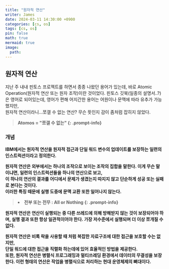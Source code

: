 ```yaml
---
title: "원자적 연산"
writer: James
date: 2024-03-11 14:30:00 +0900
categories: [cs, os]
tags: [cs, os]
pin: false
math: true
mermaid: true
image:
  path:
---
```


## 원자적 연산

지난 주 내내 핀토스 프로젝트를 하면서 종종 나왔던 용어가 있는데, 바로 Atomic Operation(원자적 연산 또는 원자 조작)이란 것이었다.
핀토스 깃북(일종의 설명서..?)은 영어로 되어있는데, 영어가 편해 어지간한 용어는 어원이나 문맥에 따라 유추가 가능했지만,  
원자적 연산이라니...쪼갤 수 없는 연산? 무슨 뜻인지 감이 좀처럼 잡히지 않았다.

> <b>Atomos = "쪼갤 수 없는"
> {: .prompt-info}

### 개념

IBM에서는 원자적 연산을 원자적 접근과 단일 워드 변수의 업데이트를 보장하는 일련의 인스트럭션이라고 정의한다.

원자적 연산은 외부에서는 하나의 조작으로 보이는 조작의 집합을 말한다.
이게 무슨 말이냐면, 일련의 인스트럭션들을 하나의 연산으로 보고,  
이 하나의 연산의 결과를 어디에서 문제가 생겼는지 따지지 않고 단순하게 성공 또는 실패로 본다는 것이다.  
이러한 특징 때문에 실행 도중에 문맥 교환 또한 일어나지 않는다.

> <li><b> 전부 또는 전무 : All or Nothing </b>
> {: .prompt-info}

원자적 연산은 연산이 실행되는 중 다른 쓰레드에 의해 방해받지 않는 것이 보장되어야 하며, 실행 결과 또한 항상 일관적이어야 한다.
가장 저수준에서 실행되며 더 이상 쪼개질 수 없다.

원자적 연산은 비록 락을 사용할 때 처럼 복잡한 자료구조에 대한 접근을 보호할 수는 없지만,  
단일 워드에 대한 접근을 직렬화 하는데에 있어 효율적인 방법을 제공한다.  
또한, 원자적 연산은 병렬식 프로그래밍과 멀티쓰레딩 환경에서 데이터의 무결성을 보장한다.
이런 형태의 연산은 작업을 병렬식으로 처리하는 현대 운영체제의 뼈대이다.
